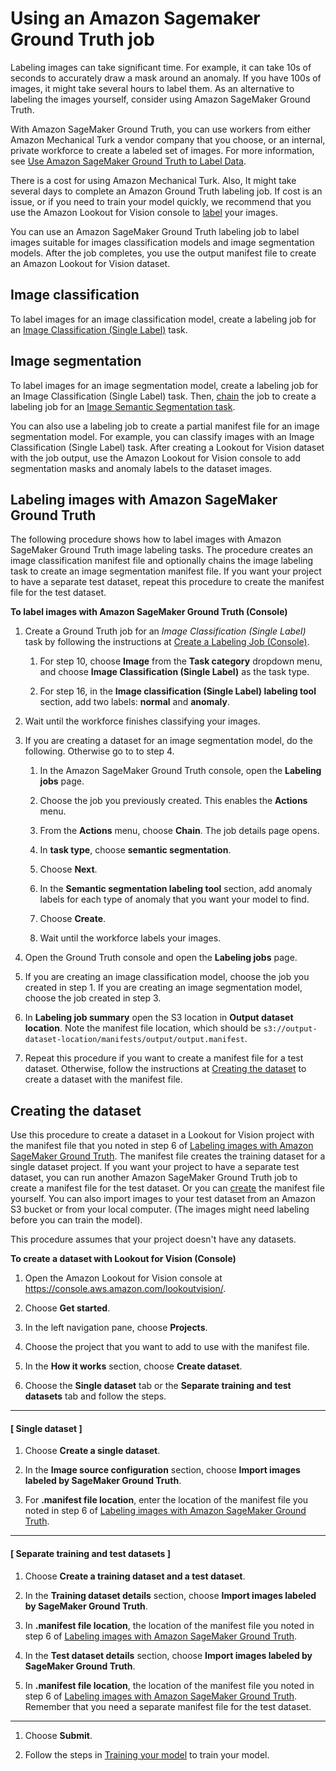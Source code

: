 # Using an Amazon Sagemaker Ground Truth job<a name="create-dataset-groundtruth-labeling-lob"></a>

Labeling images can take significant time\. For example, it can take 10s of seconds to accurately draw a mask around an anomaly\. If you have 100s of images, it might take several hours to label them\. As an alternative to labeling the images yourself, consider using Amazon SageMaker Ground Truth\. 

With Amazon SageMaker Ground Truth, you can use workers from either Amazon Mechanical Turk a vendor company that you choose, or an internal, private workforce to create a labeled set of images\. For more information, see [Use Amazon SageMaker Ground Truth to Label Data](https://docs.aws.amazon.com/sagemaker/latest/dg/sms.html)\. 

There is a cost for using Amazon Mechanical Turk\. Also, It might take several days to complete an Amazon Ground Truth labeling job\. If cost is an issue, or if you need to train your model quickly, we recommend that you use the Amazon Lookout for Vision console to [label](model-labelling-overview.md) your images\.

You can use an Amazon SageMaker Ground Truth labeling job to label images suitable for images classification models and image segmentation models\. After the job completes, you use the output manifest file to create an Amazon Lookout for Vision dataset\.

## Image classification<a name="create-dataset-groundtruth-labeling-lob-classification"></a>

To label images for an image classification model, create a labeling job for an [Image Classification \(Single Label\)](https://docs.aws.amazon.com/sagemaker/latest/dg/sms-image-classification.html) task\.

## Image segmentation<a name="create-dataset-groundtruth-labeling-lob-segmentation"></a>

To label images for an image segmentation model, create a labeling job for an Image Classification \(Single Label\) task\. Then, [chain](https://docs.aws.amazon.com/sagemaker/latest/dg/sms-reusing-data.html) the job to create a labeling job for an [Image Semantic Segmentation task](https://docs.aws.amazon.com/sagemaker/latest/dg/sms-semantic-segmentation.html)\. 

You can also use a labeling job to create a partial manifest file for an image segmentation model\. For example, you can classify images with an Image Classification \(Single Label\) task\. After creating a Lookout for Vision dataset with the job output, use the Amazon Lookout for Vision console to add segmentation masks and anomaly labels to the dataset images\.

## Labeling images with Amazon SageMaker Ground Truth<a name="create-dataset-groundtruth-labeling-lob-procedure"></a>

The following procedure shows how to label images with Amazon SageMaker Ground Truth image labeling tasks\. The procedure creates an image classification manifest file and optionally chains the image labeling task to create an image segmentation manifest file\. If you want your project to have a separate test dataset, repeat this procedure to create the manifest file for the test dataset\. 

**To label images with Amazon SageMaker Ground Truth \(Console\)**

1. Create a Ground Truth job for an *Image Classification \(Single Label\)* task by following the instructions at [Create a Labeling Job \(Console\)](https://docs.aws.amazon.com/sagemaker/latest/dg/sms-create-labeling-job-console.html)\.

   1. For step 10, choose **Image** from the **Task category** dropdown menu, and choose **Image Classification \(Single Label\)** as the task type\. 

   1. For step 16, in the **Image classification \(Single Label\) labeling tool** section, add two labels: **normal** and **anomaly**\.

1. Wait until the workforce finishes classifying your images\. 

1. If you are creating a dataset for an image segmentation model, do the following\. Otherwise go to to step 4\.

   1. In the Amazon SageMaker Ground Truth console, open the **Labeling jobs** page\.

   1. Choose the job you previously created\. This enables the **Actions** menu\.

   1. From the **Actions** menu, choose **Chain**\. The job details page opens\.

   1. In **task type**, choose **semantic segmentation**\. 

   1. Choose **Next**\.

   1. In the **Semantic segmentation labeling tool** section, add anomaly labels for each type of anomaly that you want your model to find\.

   1. Choose **Create**\.

   1. Wait until the workforce labels your images\.

1. Open the Ground Truth console and open the **Labeling jobs** page\.

1. If you are creating an image classification model, choose the job you created in step 1\. If you are creating an image segmentation model, choose the job created in step 3\. 

1. In **Labeling job summary** open the S3 location in **Output dataset location**\. Note the manifest file location, which should be `s3://output-dataset-location/manifests/output/output.manifest`\.

1. Repeat this procedure if you want to create a manifest file for a test dataset\. Otherwise, follow the instructions at [Creating the dataset](#create-dataset-groundtruth-labeling-lob-lookoutvision-console) to create a dataset with the manifest file\. 

## Creating the dataset<a name="create-dataset-groundtruth-labeling-lob-lookoutvision-console"></a>

Use this procedure to create a dataset in a Lookout for Vision project with the manifest file that you noted in step 6 of [ Labeling images with Amazon SageMaker Ground Truth](#create-dataset-groundtruth-labeling-lob-procedure)\. The manifest file creates the training dataset for a single dataset project\. If you want your project to have a separate test dataset, you can run another Amazon SageMaker Ground Truth job to create a manifest file for the test dataset\. Or you can [create](manifest-files.md) the manifest file yourself\. You can also import images to your test dataset from an Amazon S3 bucket or from your local computer\. \(The images might need labeling before you can train the model\)\. 

This procedure assumes that your project doesn't have any datasets\.

**To create a dataset with Lookout for Vision \(Console\)**

1. Open the Amazon Lookout for Vision console at [ https://console\.aws\.amazon\.com/lookoutvision/]( https://console.aws.amazon.com/lookoutvision/)\.

1. Choose **Get started**\. 

1. In the left navigation pane, choose **Projects**\.

1. Choose the project that you want to add to use with the manifest file\.

1. In the **How it works** section, choose **Create dataset**\.

1. Choose the **Single dataset** tab or the **Separate training and test datasets** tab and follow the steps\.

------
#### [ Single dataset ]

   1. Choose **Create a single dataset**\.

   1. In the **Image source configuration** section, choose **Import images labeled by SageMaker Ground Truth**\.

   1. For **\.manifest file location**, enter the location of the manifest file you noted in step 6 of [ Labeling images with Amazon SageMaker Ground Truth](#create-dataset-groundtruth-labeling-lob-procedure)\.

------
#### [ Separate training and test datasets ]

   1. Choose **Create a training dataset and a test dataset**\.

   1. In the **Training dataset details** section, choose **Import images labeled by SageMaker Ground Truth**\.

   1. In **\.manifest file location**, the location of the manifest file you noted in step 6 of [ Labeling images with Amazon SageMaker Ground Truth](#create-dataset-groundtruth-labeling-lob-procedure)\. 

   1. In the **Test dataset details** section, choose **Import images labeled by SageMaker Ground Truth**\.

   1. In **\.manifest file location**, the location of the manifest file you noted in step 6 of [ Labeling images with Amazon SageMaker Ground Truth](#create-dataset-groundtruth-labeling-lob-procedure)\. Remember that you need a separate manifest file for the test dataset\.

------

1. Choose **Submit**\. 

1. Follow the steps in [Training your model](model-train.md) to train your model\.